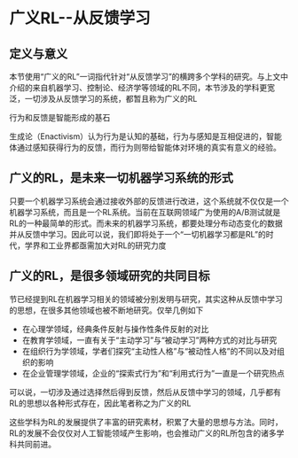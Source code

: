 # 广义RL--从反馈学习

## 定义与意义

本节使用“广义的RL”一词指代针对“从反馈学习”的横跨多个学科的研究。与上文中介绍的来自机器学习、控制论、经济学等领域的RL不同，本节涉及的学科更宽泛，一切涉及从反馈学习的系统，都暂且称为广义的RL

行为和反馈是智能形成的基石

生成论（Enactivism）认为行为是认知的基础，行为与感知是互相促进的，智能体通过感知获得行为的反馈，而行为则带给智能体对环境的真实有意义的经验。

## 广义的RL，是未来一切机器学习系统的形式

只要一个机器学习系统会通过接收外部的反馈进行改进，这个系统就不仅仅是一个机器学习系统，而且是一个RL系统。当前在互联网领域广为使用的A/B测试就是RL的一种最简单的形式。而未来的机器学习系统，都要处理分布动态变化的数据并从反馈中学习。因此可以说，我们即将处于一个“一切机器学习都是RL”的时代，学界和工业界都亟需加大对RL的研究力度

## 广义的RL，是很多领域研究的共同目标

节已经提到RL在机器学习相关的领域被分别发明与研究，其实这种从反馈中学习的思想，在很多其他领域也被不断地研究。仅举几例如下

- 在心理学领域，经典条件反射与操作性条件反射的对比
- 在教育学领域，一直有关于“主动学习”与“被动学习”两种方式的对比与研究
- 在组织行为学领域，学者们探究“主动性人格”与“被动性人格”的不同以及对组织的影响
- 在企业管理学领域，企业的“探索式行为”和“利用式行为”一直是一个研究热点

可以说，一切涉及通过选择然后得到反馈，然后从反馈中学习的领域，几乎都有RL的思想以各种形式存在，因此笔者称之为广义的RL

这些学科为RL的发展提供了丰富的研究素材，积累了大量的思想与方法。同时，RL的发展不会仅仅对人工智能领域产生影响，也会推动广义的RL所包含的诸多学科共同前进。

[1]: https://yuancl.github.io/2019/02/22/rl/%E5%BC%BA%E5%8C%96%E5%AD%A6%E4%B9%A0%E7%8E%B0%E7%8A%B6%E4%B8%8E%E6%9C%AA%E6%9D%A5/




